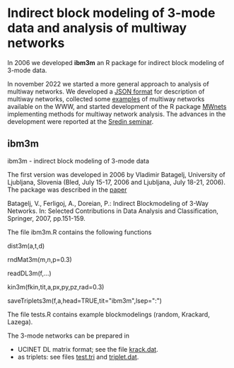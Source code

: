 # Indirect block modeling of 3-mode data and analysis of multiway networks

In 2006 we developed **ibm3m** an R package for indirect block modeling of 3-mode data. 

In november 2022 we started a more general approach to analysis of multiway networks. We developed a [JSON format](./multiway/structure.md) for description of multiway networks, collected some [examples](./data/README.md) of multiway networks available on the WWW, and started development of the R package [MWnets](./multiway/README.md) implementing methods for multiway network analysis. The advances in the development were reported at the [Sredin seminar](./docs).


## ibm3m
ibm3m - indirect block modeling of 3-mode data

The first version was developed in 2006 by Vladimir Batagelj, University of Ljubljana, Slovenia (Bled, July 15-17, 2006
and Ljubljana, July 18-21, 2006). The package was described in the [paper](https://github.com/bavla/ibm3m/blob/master/3-wayBM.pdf)  

Batagelj, V., Ferligoj, A., Doreian, P.: Indirect Blockmodeling of 3-Way Networks. In: Selected Contributions in Data Analysis and Classification, Springer, 2007, pp.151-159.

The file ibm3m.R contains the following functions

dist3m(a,t,d)

rndMat3m(m,n,p=0.3)

readDL3m(f,...)

kin3m(fkin,tit,a,px,py,pz,rad=0.3)

saveTriplets3m(f,a,head=TRUE,tit="ibm3m",lsep=":")

The file tests.R contains example blockmodelings (random, Krackard, Lazega).

The 3-mode networks can be prepared in
- UCINET DL matrix format; see the file [krack.dat](https://github.com/bavla/ibm3m/blob/master/data/krack.dat).
- as triplets: see files [test.tri](https://github.com/bavla/ibm3m/blob/master/data/test.tri) and [triplet.dat](https://github.com/bavla/ibm3m/blob/master/data/triplet.dat).
